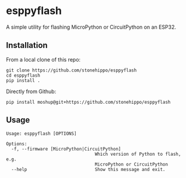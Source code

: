 # esppyflash

A simple utility for flashing MicroPython or CircuitPython on an ESP32.

## Installation

From a local clone of this repo:

```
git clone https://github.com/stonehippo/esppyflash
cd esppyflash
pip install .
```

Directly from Github:

```
pip install moshup@git+https://github.com/stonehippo/esppyflash
```

## Usage

```
Usage: esppyflash [OPTIONS]

Options:
  -f, --firmware [MicroPython|CircuitPython]
                                  Which version of Python to flash, e.g.
                                  MicroPython or CircuitPython
  --help                          Show this message and exit.
```
